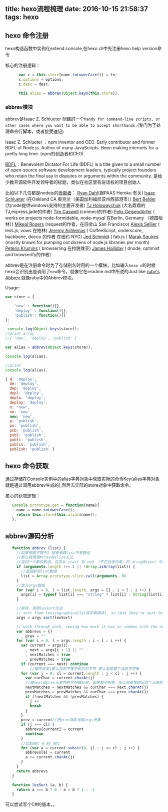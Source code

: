 title: hexo流程梳理
date: 2016-10-15 21:58:37
tags: hexo
---

## hexo 命令注册

hexo构造函数中实例化extend.console,在hexo cli中先注册hexo help version命令

核心的注册逻辑：
```js
	  var c = this.store[name.toLowerCase()] = fn;
	  c.options = options;
	  c.desc = desc;

	  this.alias = abbrev(Object.keys(this.store));
```
### abbrev模块

abbrev是Isaac Z. Schlueter 创建的一个`handy for command-line scripts, or other cases where you want to be able to accept shorthands.`(专门为了处理命令行脚本，或者接受速记)

Isaac Z. Schlueter ：npm inventor and CEO. Early contributor and former BDFL of Node.js. Author of many JavaScripts. Been making internets for a pretty long time.
(npm的创造者和CEO)

[BDFL](https://en.wikipedia.org/wiki/Benevolent_dictator_for_life)：Benevolent Dictator For Life (BDFL) is a title given to a small number of open-source software development leaders, typically project founders who retain the final say in disputes or arguments within the community.
是给少数开源软件开发领导者的标题，类似在社区里有说话权的项目创始人

比如以下几位都是nodejs的[贡献者](http://nodeguide.com/community.html)：
    [Ryan Dahl](https://github.com/ry)(跟PAAS Heroku 有关)
    [Isaac Schlueter](https://github.com/isaacs) (在Oakland CA 奥克兰（美国加利福尼亚州西部港市）)
    [Bert Belder](https://github.com/piscisaureus) (为node提供windows支持的主要开发者)
    [TJ Holowaychuk](https://github.com/visionmedia) (大名鼎鼎的TJ,express,jade的作者)
    [Tim Caswell](https://github.com/creationix) (connect的作者)
    [Felix Geisendörfer](https://github.com/felixge) ( works on projects node-formidable, node-mysql 在Berlin, Germany （德国柏林）)
    [Mikeal Rogers](https://github.com/mikeal) (request的作者，在旧金山 San Francisco)
    [Alexis Sellier](https://github.com/cloudhead) ( less.js, vows 在柏林)
    [Jeremy Ashkenas](https://github.com/jashkenas) ( CoffeeScript, underscore, backbone, docco 的作者 在纽约 NYC)
    [Jed Schmidt](https://github.com/jed) (  fab.js )
    [Marak Squires](https://github.com/marak) (mostly known for pumping out dozens of node.js libraries per month)
    [Peteris Krumins](https://github.com/pkrumins) ( browserling 在拉脱维亚)
    [James Halliday](https://github.com/substack) ( dnode, optimist and browserify的作者)

abbrev是在注册命令时为了存储别名时用的一个模块，比如输入`hexo n`的时候hexo会识别出是调用了`new`命令。就像它在readme.md中所说的Just like [ruby's Abbrev](http://apidock.com/ruby/Abbrev).就像ruby中的Abbrev模块。

Usage:

```js
var store = {

	'new' : function(){},
	'deploy' : function(){},
	'publish': function(){}
};

 console.log(Object.keys(store));
//print array
//[ 'new', 'deploy', 'publish' ]

var alias = abbrev(Object.keys(store));

console.log(alias);

//print
console.log(alias);

{ d: 'deploy',
  de: 'deploy',
  dep: 'deploy',
  depl: 'deploy',
  deplo: 'deploy',
  deploy: 'deploy',
  n: 'new',
  ne: 'new',
  new: 'new',
  p: 'publish',
  pu: 'publish',
  pub: 'publish',
  publ: 'publish',
  publi: 'publish',
  publis: 'publish',
  publish: 'publish' }
 ```

 ## hexo 命令获取

 通过存储在Console实例中的alias字典对象中获取实际的命令Key(alias字典对象就是通过调用abbrev生成的),然后去实际的store对象中获取命令。

 核心的获取逻辑：

 ```js
 	Console.prototype.get = function(name){
	  name = name.toLowerCase();
	  return this.store[this.alias[name]];
	};
 ```

 ## abbrev源码分析

 ```js
	function abbrev (list) {
	  //如果参数不等于1 或者参数list不是数组
	  //那么就调用Array的slice方法
	  //返回一个新的数组，包含从 start 到 end （不包括该元素）的 arrayObject 中的元素。
	  if (arguments.length !== 1 || !Array.isArray(list)) {
	  	//返回新的list数组
	    list = Array.prototype.slice.call(arguments, 0)
	  }
	  //放入args数组
	  for (var i = 0, l = list.length, args = [] ; i < l ; i ++) {
	    args[i] = typeof list[i] === "string" ? list[i] : String(list[i])
	  }

	  //排序，调用lexSort方法
	  // sort them lexicographically(按字典顺序), so that they're next to their nearest kin
	  args = args.sort(lexSort)

	  // walk through each, seeing how much it has in common with the next and previous
	  var abbrevs = {}
	    , prev = ""
	  for (var i = 0, l = args.length ; i < l ; i ++) {
	    var current = args[i]
	      , next = args[i + 1] || ""
	      , nextMatches = true
	      , prevMatches = true
	    if (current === next) continue
			//循环结束j要么找到不等于前后的字符 要么就是整个当前字符串
	    for (var j = 0, cl = current.length ; j < cl ; j ++) {
	      var curChar = current.charAt(j)
	      //跟next和prev元素内的字符做比较，如果都不相等，那么就直接跳出这个元素的比较循环
	      nextMatches = nextMatches && curChar === next.charAt(j)
	      prevMatches = prevMatches && curChar === prev.charAt(j)
	      if (!nextMatches && !prevMatches) {
	        j ++
	        break
	      }
	    }
	    prev = current//把prev指向当前args元素
	    if (j === cl) {
	      abbrevs[current] = current
	      continue
	    }
	    //比如abc a ab abc
	    for (var a = current.substr(0, j) ; j <= cl ; j ++) {
	      abbrevs[a] = current
	      a += current.charAt(j)
	    }
	  }
	  return abbrevs
	}

	function lexSort (a, b) {
	  return a === b ? 0 : a > b ? 1 : -1
	}
 ```

 可以尝试写个C#的版本。。
